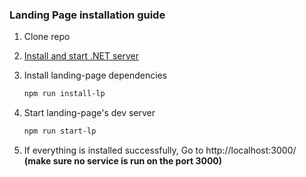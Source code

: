 ### Landing Page installation guide

1. Clone repo
1. [Install and start .NET server](../backend/README.md)
1. Install landing-page dependencies

    ```bash
    npm run install-lp
    ```

1. Start landing-page's dev server

    ```bash
    npm run start-lp
    ```

1. If everything is installed successfully, Go to http://localhost:3000/ **(make sure no service is run on the port 3000)**
